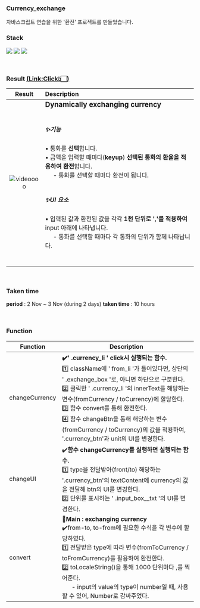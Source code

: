 <!-- project name -->

### Currency_exchange

자바스크립트 연습을 위한 '환전' 프로젝트를 만들었습니다.

<!-- Stack(기술) -->

### Stack

<p>
<!-- Code logo -->
<img src="https://img.shields.io/badge/HTML-E34F26?style=flat-square&logo=HTML5&logoColor=white"/>
<img src="https://img.shields.io/badge/CSS-1572B6?style=flat-square&logo=CSS3&logoColor=white"/>
<img src="https://img.shields.io/badge/Javascript-F7DF1E?style=flat-square&logo=JavaScript&logoColor=black"/>
</p>

<br>

### Result <a href="https://yang-ah.github.io/Currency_exchange/">(<u>Link:Click</u>👆🏻)</a>

|                                                            Result                                                             | Description                                                                                                                                                                                                                                                                                                                                                                                                                                                                             |
| :---------------------------------------------------------------------------------------------------------------------------: | :-------------------------------------------------------------------------------------------------------------------------------------------------------------------------------------------------------------------------------------------------------------------------------------------------------------------------------------------------------------------------------------------------------------------------------------------------------------------------------------- |
| <div>![videoooo](https://user-images.githubusercontent.com/97151214/200120556-8952652e-7a41-49ff-ac37-b8961588d1d6.gif)</div> | <h3 style="margin: 0;">Dynamically exchanging currency</h3> <br> <h5>✨기능</h5> ▪️ 통화를 <b>선택</b>합니다. <br>▪️ 금액을 입력할 때마다(<b>keyup</b>) <b>선택된 통화의 환율을 적용하여 환전</b>합니다. <br> &nbsp; &nbsp; &nbsp;- 통화를 선택할 때마다 환전이 됩니다. <br><br><h5>✨UI 요소</h5>▪️ 입력된 값과 환전된 값을 각각 <b>1천 단위로 ','를 적용하여</b> input 아래에 나타냅니다.<br>&nbsp; &nbsp; &nbsp;- 통화를 선택할 때마다 각 통화의 단위가 함께 나타납니다.<br><br><br> |

<br>

<!-- 기간 -->

### Taken time

<b>period</b> : 2 Nov ~ 3 Nov (during 2 days)
<b>taken time</b> : 10 hours

<br>
<!-- 아키텍쳐 -->

### Function <br>

| Function       | Description                                                                                                                                                                                                                                                                                                                                                                                                                    |
| -------------- | ------------------------------------------------------------------------------------------------------------------------------------------------------------------------------------------------------------------------------------------------------------------------------------------------------------------------------------------------------------------------------------------------------------------------------ |
| changeCurrency | <b>✔️' .currency_li ' click시 실행되는 함수.</b> <br>1️⃣ className에 ' from_li '가 들어있다면, 상단의 ' .exchange_box '로, 아니면 하단으로 구분한다. <br>2️⃣ 클릭한 ' .currency_li '의 innerText를 해당하는 변수(fromCurrency / toCurrency)에 할당한다.<br>3️⃣ 함수 convert를 통해 환전한다. <br> 4️⃣ 함수 changeBtn을 통해 해당하는 변수(fromCurrency / toCurrency)의 값을 적용하여, '.currency_btn'과 unit의 UI를 변경한다. <br> |
| changeUI       | ✔️<b>함수 changeCurrency를 실행하면 실행되는 함수.</b> <br> 1️⃣ type을 전달받아(front/to) 해당하는 '.currency_btn'의 textContent에 currency의 값을 전달해 btn의 UI를 변경한다.<br>2️⃣ 단위를 표시하는 ' .input_box\_\_txt '의 UI를 변경한다.                                                                                                                                                                                     |
| convert        | 🌟<b>Main : exchanging currency</b> <br>✔️from-to, to-from에 필요한 수식을 각 변수에 할당하였다. <br>1️⃣ 전달받은 type에 따라 변수(fromToCurrency / toFromCurrency)를 활용하여 환전한다. <br>2️⃣ toLocaleString()을 통해 1000 단위마다 ,를 찍어준다. <br> &nbsp; &nbsp; &nbsp; - input의 value의 type이 number일 때, 사용할 수 있어, Number로 감싸주었다.                                                                        |
